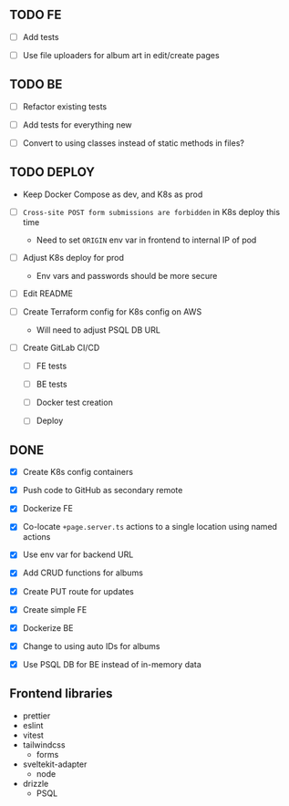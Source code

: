 ## TODO FE

- [ ] Add tests

- [ ] Use file uploaders for album art in edit/create pages


## TODO BE

- [ ] Refactor existing tests

- [ ] Add tests for everything new

- [ ] Convert to using classes instead of static methods in files?


## TODO DEPLOY

- Keep Docker Compose as dev, and K8s as prod

- [ ] `Cross-site POST form submissions are forbidden` in K8s deploy this time
  - Need to set `ORIGIN` env var in frontend to internal IP of pod

- [ ] Adjust K8s deploy for prod
  - Env vars and passwords should be more secure

- [ ] Edit README

- [ ] Create Terraform config for K8s config on AWS
  - Will need to adjust PSQL DB URL

- [ ] Create GitLab CI/CD
  - [ ] FE tests
  - [ ] BE tests
  - [ ] Docker test creation
  - [ ] Deploy


## DONE
- [x] Create K8s config containers
- [x] Push code to GitHub as secondary remote
- [x] Dockerize FE
- [x] Co-locate `+page.server.ts` actions to a single location using named actions
- [x] Use env var for backend URL
- [x] Add CRUD functions for albums
- [x] Create PUT route for updates
- [x] Create simple FE
- [x] Dockerize BE
- [x] Change to using auto IDs for albums
- [x] Use PSQL DB for BE instead of in-memory data


## Frontend libraries
- prettier
- eslint
- vitest
- tailwindcss
	- forms
- sveltekit-adapter
	- node
- drizzle
  - PSQL
